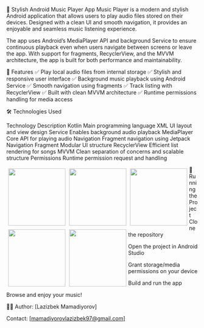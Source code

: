🎵 Stylish Android Music Player App
Music Player is a modern and stylish Android application that allows users to play audio files stored on their devices. Designed with a clean UI and smooth navigation, it provides an enjoyable and seamless music listening experience.

The app uses Android’s MediaPlayer API and background Service to ensure continuous playback even when users navigate between screens or leave the app. With support for fragments, RecyclerView, and the MVVM architecture, the app is built for both performance and maintainability.

📌 Features
✅ Play local audio files from internal storage
✅ Stylish and responsive user interface
✅ Background music playback using Android Service
✅ Smooth navigation using fragments
✅ Track listing with RecyclerView
✅ Built with clean MVVM architecture
✅ Runtime permissions handling for media access

🛠 Technologies Used

Technology	Description
Kotlin	Main programming language
XML	UI layout and view design
Service	Enables background audio playback
MediaPlayer	Core API for playing audio
Navigation	Fragment navigation using Jetpack Navigation
Fragment	Modular UI structure
RecyclerView	Efficient list rendering for songs
MVVM	Clean separation of concerns and scalable structure
Permissions	Runtime permission request and handling

<p>
  <img src="https://github.com/user-attachments/assets/9feb11b4-01b0-4b49-aca0-3e2df1d0417a" width="150" style="margin: 5px; float: left;" />
  <img src="https://github.com/user-attachments/assets/f8174c3e-debf-4d78-bfc2-0df7f34a2fff" width="150" style="margin: 5px; float: left;" />
  <img src="https://github.com/user-attachments/assets/9bfb8630-cf2a-4e1d-afc3-0eaeea22a539" width="150" style="margin: 5px; float: left;" />
  <img src="https://github.com/user-attachments/assets/78fda22d-1b24-4bc6-97c4-8caecaf0b377" width="150" style="margin: 5px; float: left;" />
  <img src="https://github.com/user-attachments/assets/c6be4bb5-97d3-438d-bcc6-be2003f7ad85" width="150" style="margin: 5px; float: left;" />
</p>

🚀 Running the Project
Clone the repository

Open the project in Android Studio

Grant storage/media permissions on your device

Build and run the app

Browse and enjoy your music!

👨‍💻 
Author: [Lazizbek Mamadiyorov]

Contact: [mamadiyorovlazizbek97@gmail.com]
